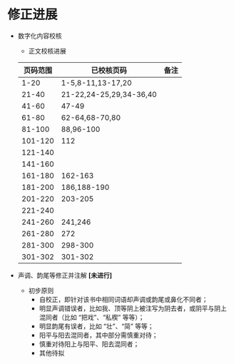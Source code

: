 # 修正进展

+ 数字化内容校核
	+ 正文校核进展

	| 页码范围	| 已校核页码 				| 备注	|
	|----------	|---------------------------------------|------	|
	| 1-20		| 1-5,8-11,13-17,20			| 	|
	| 21-40		| 21-22,24-25,29,34-36,40		| 	|
	| 41-60		| 47-49					| 	|
	| 61-80		| 62-64,68-70,80			| 	|
	| 81-100	| 88,96-100				| 	|
	| 101-120	| 112			 		| 	|
	| 121-140	|					| 	|
	| 141-160	|					| 	|
	| 161-180	| 162-163				| 	|
	| 181-200	| 186,188-190				| 	|
	| 201-220	| 203-205				| 	|
	| 221-240	| 					| 	|
	| 241-260	| 241,246				| 	|
	| 261-280	| 272					| 	|
	| 281-300	| 298-300				| 	|
	| 301-302	| 301-302				| 	|

+ 声调、韵尾等修正并注解 **[未进行]**
	+ 初步原则
		+ 自校正，即针对该书中相同词语却声调或韵尾或鼻化不同者；
		+ 明显声调错误者，比如我、顶等阴上被注写为阴去者，或阴平与阴上混同者（比如 “把戏”、“私楔” 等等）；
		+ 明显韵尾有误者，比如 “壮”、“简” 等等；
		+ 阳平与阳去混同者，其中部分需慎重对待；
		+ 慎重对待阳上与阳平、阳去混同者；
		+ 其他待拟


